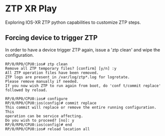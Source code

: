 # ZTP XR Play

Exploring IOS-XR ZTP python capabilities to customize ZTP steps.

## Forcing device to trigger ZTP

In order to have a device trigger ZTP again, issue a 'ztp clean' and wipe the configuration.

    RP/0/RP0/CPU0:ios# ztp clean
    Remove all ZTP temporary files? [confirm] [y/n] :y
    All ZTP operation files have been removed.
    ZTP logs are present in /var/log/ztp*.log for logrotate.
    Please remove manually if needed.
    If you now wish ZTP to run again from boot, do 'conf t/commit replace' followed by reload.
    
    RP/0/RP0/CPU0:ios# configure
    RP/0/RP0/CPU0:ios(config)# commit replace
    This commit will replace or remove the entire running configuration. This
    operation can be service affecting.
    Do you wish to proceed? [no]: y
    RP/0/RP0/CPU0:ios(config)# end
    RP/0/RP0/CPU0:ios# reload location all


